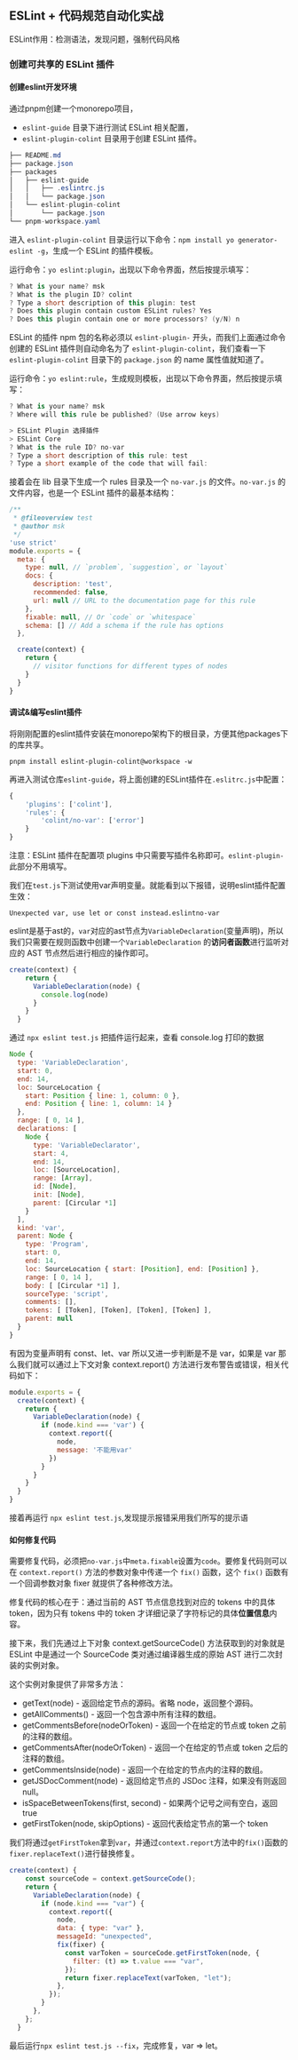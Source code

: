 ## ESLint + 代码规范自动化实战

ESLint作用：检测语法，发现问题，强制代码风格

### 创建可共享的 ESLint 插件

#### 创建eslint开发环境

通过pnpm创建一个monorepo项目，
+ `eslint-guide` 目录下进行测试 ESLint 相关配置，
+ `eslint-plugin-colint` 目录用于创建 ESLint 插件。

~~~csharp
├── README.md
├── package.json
├── packages
│   ├── eslint-guide
│   │   ├── .eslintrc.js
│   │   └── package.json
│   └── eslint-plugin-colint
│       └── package.json
└── pnpm-workspace.yaml
~~~

进入 `eslint-plugin-colint` 目录运行以下命令：`npm install yo generator-eslint -g`，生成一个 ESLint 的插件模板。

运行命令：`yo eslint:plugin`，出现以下命令界面，然后按提示填写：

~~~csharp
? What is your name? msk
? What is the plugin ID? colint
? Type a short description of this plugin: test
? Does this plugin contain custom ESLint rules? Yes
? Does this plugin contain one or more processors? (y/N) n
~~~

ESLint 的插件 npm 包的名称必须以 `eslint-plugin-` 开头，而我们上面通过命令创建的 ESLint 插件则自动命名为了 `eslint-plugin-colint`，我们查看一下 `eslint-plugin-colint` 目录下的 `package.json` 的 name 属性值就知道了。

运行命令：`yo eslint:rule`，生成规则模板，出现以下命令界面，然后按提示填写：

~~~csharp
? What is your name? msk
? Where will this rule be published? (Use arrow keys)

> ESLint Plugin 选择插件
> ESLint Core
? What is the rule ID? no-var
? Type a short description of this rule: test
? Type a short example of the code that will fail:
~~~

接着会在 lib 目录下生成一个 rules 目录及一个 `no-var.js` 的文件。`no-var.js` 的文件内容，也是一个 ESLint 插件的最基本结构：

~~~js
/**
 * @fileoverview test
 * @author msk
 */
'use strict'
module.exports = {
  meta: {
    type: null, // `problem`, `suggestion`, or `layout`
    docs: {
      description: 'test',
      recommended: false,
      url: null // URL to the documentation page for this rule
    },
    fixable: null, // Or `code` or `whitespace`
    schema: [] // Add a schema if the rule has options
  },

  create(context) {
    return {
      // visitor functions for different types of nodes
    }
  }
}
~~~

#### 调试&编写eslint插件

将刚刚配置的eslint插件安装在monorepo架构下的根目录，方便其他packages下的库共享。

`pnpm install eslint-plugin-colint@workspace -w`

再进入测试仓库`eslint-guide`，将上面创建的ESLint插件在`.eslitrc.js`中配置：

~~~js
{
    'plugins': ['colint'],
    'rules': {
        'colint/no-var': ['error']
    }
}
~~~

注意：ESLint 插件在配置项 plugins 中只需要写插件名称即可。`eslint-plugin-` 此部分不用填写。

我们在`test.js`下测试使用var声明变量。就能看到以下报错，说明eslint插件配置生效：

`Unexpected var, use let or const instead.eslintno-var`

eslint是基于ast的，`var`对应的ast节点为`VariableDeclaration`(变量声明)，所以我们只需要在规则函数中创建一个`VariableDeclaration` 的**访问者函数**进行监听对应的 AST 节点然后进行相应的操作即可。

~~~js
create(context) {
    return {
      VariableDeclaration(node) {
        console.log(node)
      }
    }
  }
~~~

通过 `npx eslint test.js` 把插件运行起来，查看 console.log 打印的数据

~~~js
Node {
  type: 'VariableDeclaration',
  start: 0,
  end: 14,
  loc: SourceLocation {
    start: Position { line: 1, column: 0 },
    end: Position { line: 1, column: 14 }
  },
  range: [ 0, 14 ],
  declarations: [
    Node {
      type: 'VariableDeclarator',
      start: 4,
      end: 14,
      loc: [SourceLocation],
      range: [Array],
      id: [Node],
      init: [Node],
      parent: [Circular *1]
    }
  ],
  kind: 'var',
  parent: Node {
    type: 'Program',
    start: 0,
    end: 14,
    loc: SourceLocation { start: [Position], end: [Position] },
    range: [ 0, 14 ],
    body: [ [Circular *1] ],
    sourceType: 'script',
    comments: [],
    tokens: [ [Token], [Token], [Token], [Token] ],
    parent: null
  }
}
~~~

有因为变量声明有 const、let、var 所以又进一步判断是不是 var，如果是 var 那么我们就可以通过上下文对象 context.report() 方法进行发布警告或错误，相关代码如下：

~~~js
module.exports = {
  create(context) {
    return {
      VariableDeclaration(node) {
        if (node.kind === 'var') {
          context.report({
            node,
            message: '不能用var'
          })
        }
      }
    }
  }
}
~~~

接着再运行 `npx eslint test.js`,发现提示报错采用我们所写的提示语

#### 如何修复代码

需要修复代码，必须把`no-var.js`中`meta.fixable`设置为`code`。要修复代码则可以在 `context.report()` 方法的参数对象中传递一个 `fix()` 函数，这个 `fix()` 函数有一个回调参数对象 fixer 就提供了各种修改方法。

修复代码的核心在于：通过当前的 AST 节点信息找到对应的 tokens 中的具体 token，因为只有 tokens 中的 token 才详细记录了字符标记的具体**位置信息**内容。

接下来，我们先通过上下对象 context.getSourceCode() 方法获取到的对象就是 ESLint 中是通过一个 SourceCode 类对通过编译器生成的原始 AST 进行二次封装的实例对象。

这个实例对象提供了非常多方法：

+ getText(node) - 返回给定节点的源码。省略 node，返回整个源码。
+ getAllComments() - 返回一个包含源中所有注释的数组。
+ getCommentsBefore(nodeOrToken) - 返回一个在给定的节点或 token 之前的注释的数组。
+ getCommentsAfter(nodeOrToken) - 返回一个在给定的节点或 token 之后的注释的数组。
+ getCommentsInside(node) - 返回一个在给定的节点内的注释的数组。
+ getJSDocComment(node) - 返回给定节点的 JSDoc 注释，如果没有则返回 null。
+ isSpaceBetweenTokens(first, second) - 如果两个记号之间有空白，返回 true
+ getFirstToken(node, skipOptions) - 返回代表给定节点的第一个 token

我们将通过`getFirstToken`拿到`var`，并通过`context.report`方法中的`fix()`函数的`fixer.replaceText()`进行替换修复。

~~~js
create(context) {
    const sourceCode = context.getSourceCode();
    return {
      VariableDeclaration(node) {
        if (node.kind === "var") {
          context.report({
            node,
            data: { type: "var" },
            messageId: "unexpected",
            fix(fixer) {
              const varToken = sourceCode.getFirstToken(node, {
                filter: (t) => t.value === "var",
              });
              return fixer.replaceText(varToken, "let");
            },
          });
        }
      },
    };
  }
~~~

最后运行`npx eslint test.js --fix`，完成修复，var => let。